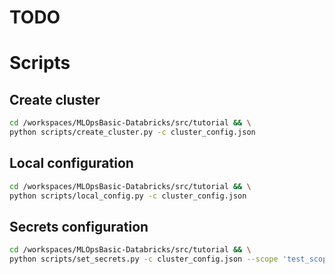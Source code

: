 # TODO

# Scripts

## Create cluster
```bash
cd /workspaces/MLOpsBasic-Databricks/src/tutorial && \
python scripts/create_cluster.py -c cluster_config.json
```

## Local configuration
```bash
cd /workspaces/MLOpsBasic-Databricks/src/tutorial && \
python scripts/local_config.py -c cluster_config.json
```

## Secrets configuration
```bash
cd /workspaces/MLOpsBasic-Databricks/src/tutorial && \
python scripts/set_secrets.py -c cluster_config.json --scope 'test_scope' --secret_name 'test_scret_name' --secret_value 'test_secrete_value'
```